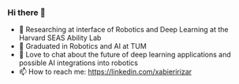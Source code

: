 ### Hi there 👋
- 🔭 Researching at interface of Robotics and Deep Learning at the Harvard SEAS Ability Lab
- 📖 Graduated in Robotics and AI at TUM
- 💬 Love to chat about the future of deep learning applications and possible AI integrations into robotics
- 📫 How to reach me: https://linkedin.com/xabieririzar


<!--
**xabirizar9/xabirizar9** is a ✨ _special_ ✨ repository because its `README.md` (this file) appears on your GitHub profile.

Here are some ideas to get you started:

- 🔭 I’m currently working on ...
- 🌱 I’m currently learning ...
- 👯 I’m looking to collaborate on ...
- 🤔 I’m looking for help with ...
- 💬 Ask me about ...
- 📫 How to reach me: ...
- 😄 Pronouns: ...
- ⚡ Fun fact: ...
-->
